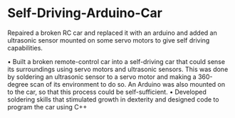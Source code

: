 # Self-Driving-Arduino-Car
Repaired a broken RC car and replaced it with an arduino and added an ultrasonic sensor mounted on some servo motors to give self driving capabilities.

• Built a broken remote-control car into a self-driving car that could sense its surroundings using servo motors and ultrasonic
sensors. This was done by soldering an ultrasonic sensor to a servo motor and making a 360-degree scan of its environment to do
so. An Arduino was also mounted on to the car, so that this process could be self-sufficient.
• Developed soldering skills that stimulated growth in dexterity and designed code to program the car using C++
